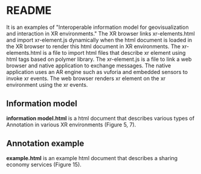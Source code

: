 # README

It is an examples of "Interoperable information model for geovisualization and interaction in XR environments." The XR browser links xr-elements.html and import xr-element.js dynamically when the html document is loaded in the XR browser to render this html document in XR environments. The xr-elements.html is a file to import html files that describe xr element using html tags based on polymer library. The xr-element.js is a file to link a web browser and native application to exchange messages. The native application uses an AR engine such as vuforia and embedded sensors to invoke xr events. The web browser renders xr element on the xr environment using the xr events.

## Information model

**information model.html** is a html document that describes various types of Annotation in various XR environments (Figure 5, 7).

## Annotation example

**example.html** is an example html document that describes a sharing economy services (Figure 15).

